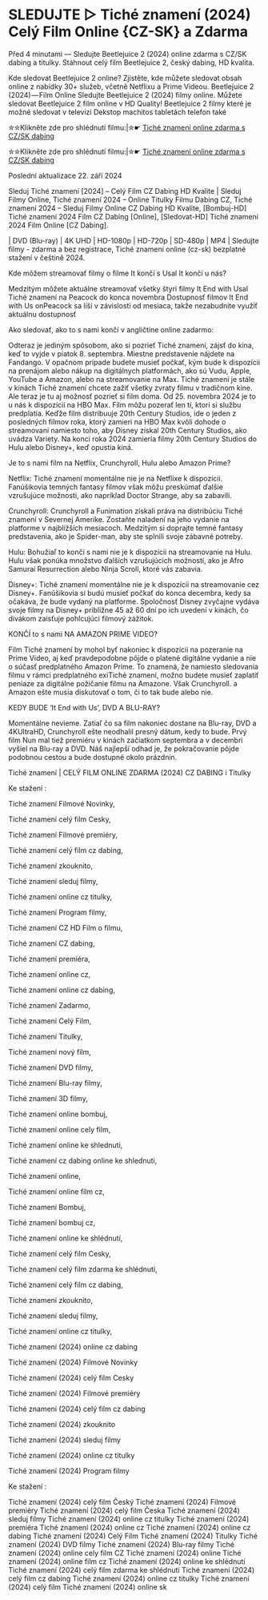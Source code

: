 # SLEDUJTE ▷ Tiché znamení (2024) Celý Film Online {CZ-SK} a Zdarma

Před 4 minutami — Sledujte Beetlejuice 2 (2024) online zdarma s CZ/SK dabing a titulky. Stáhnout celý film Beetlejuice 2, český dabing, HD kvalita.

Kde sledovat Beetlejuice 2 online? Zjistěte, kde můžete sledovat obsah online z nabídky 30+ služeb, včetně Netflixu a Prime Videou. Beetlejuice 2 (2024) — Film Online Sledujte Beetlejuice 2 (2024) filmy online. Můžete sledovat Beetlejuice 2 film online v HD Quality! Beetlejuice 2 filmy které je možné sledovat v televizi Dekstop machitos tabletách telefon také


✮✮Klikněte zde pro shlédnutí filmu:|✮☛ [Tiché znamení online zdarma s CZ/SK dabing](https://crotx.online/sk/movie/840705/Tiche-znameni.github)

✮✮Klikněte zde pro shlédnutí filmu:|✮☛ [Tiché znamení online zdarma s CZ/SK dabing](https://crotx.online/sk/movie/840705/Tiche-znameni.github)

Poslední aktualizace 22. září 2024


Sleduj Tiché znamení [2024] – Celý Film CZ Dabing HD Kvalite | Sleduj Filmy Online, Tiché znamení 2024 – Online Titulky Filmu Dabing CZ, Tiché znamení 2024 – Sleduj Filmy Online CZ Dabing HD Kvalite, [Bombuj-HD] Tiché znamení 2024 Film CZ Dabing [Online], [Sledovat-HD] Tiché znamení 2024 Film Online [CZ Dabing].

| DVD (Blu-ray) | 4K UHD | HD-1080p | HD-720p | SD-480p | MP4 | Sledujte filmy - zdarma a bez registrace, Tiché znamení online (cz-sk) bezplatné stažení v češtině 2024.

Kde môžem streamovať filmy o filme It končí s Usal It končí u nás?

Medzitým môžete aktuálne streamovať všetky štyri filmy It End with Usal Tiché znamení na Peacock do konca novembra Dostupnosť filmov It End with Us onPeacock sa líši v závislosti od mesiaca, takže nezabudnite využiť aktuálnu dostupnosť

Ako sledovať, ako to s nami končí v angličtine online zadarmo:

Odteraz je jediným spôsobom, ako si pozrieť Tiché znamení, zájsť do kina, keď to vyjde v piatok 8. septembra. Miestne predstavenie nájdete na Fandango. V opačnom prípade budete musieť počkať, kým bude k dispozícii na prenájom alebo nákup na digitálnych platformách, ako sú Vudu, Apple, YouTube a Amazon, alebo na streamovanie na Max. Tiché znamení je stále v kinách Tiché znamení chcete zažiť všetky zvraty filmu v tradičnom kine. Ale teraz je tu aj možnosť pozrieť si film doma. Od 25. novembra 2024 je to u nás k dispozícii na HBO Max. Film môžu pozerať len tí, ktorí si službu predplatia. Keďže film distribuuje 20th Century Studios, ide o jeden z posledných filmov roka, ktorý zamieri na HBO Max kvôli dohode o streamovaní namiesto toho, aby Disney získal 20th Century Studios, ako uvádza Variety. Na konci roka 2024 zamieria filmy 20th Century Studios do Hulu alebo Disney+, keď opustia kiná.

Je to s nami film na Netflix, Crunchyroll, Hulu alebo Amazon Prime?

Netflix: Tiché znamení momentálne nie je na Netflixe k dispozícii. Fanúšikovia temných fantasy filmov však môžu preskúmať ďalšie vzrušujúce možnosti, ako napríklad Doctor Strange, aby sa zabavili.

Crunchyroll: Crunchyroll a Funimation získali práva na distribúciu Tiché znamení v Severnej Amerike. Zostaňte naladení na jeho vydanie na platforme v najbližších mesiacoch. Medzitým si doprajte temné fantasy predstavenia, ako je Spider-man, aby ste splnili svoje zábavné potreby.

Hulu: Bohužiaľ to končí s nami nie je k dispozícii na streamovanie na Hulu. Hulu však ponúka množstvo ďalších vzrušujúcich možností, ako je Afro Samurai Resurrection alebo Ninja Scroll, ktoré vás zabavia.

Disney+: Tiché znamení momentálne nie je k dispozícii na streamovanie cez Disney+. Fanúšikovia si budú musieť počkať do konca decembra, kedy sa očakáva, že bude vydaný na platforme. Spoločnosť Disney zvyčajne vydáva svoje filmy na Disney+ približne 45 až 60 dní po ich uvedení v kinách, čo divákom zaisťuje pohlcujúci filmový zážitok.

KONČÍ to s nami NA AMAZON PRIME VIDEO?

Film Tiché znamení by mohol byť nakoniec k dispozícii na pozeranie na Prime Video, aj keď pravdepodobne pôjde o platené digitálne vydanie a nie o súčasť predplatného Amazon Prime. To znamená, že namiesto sledovania filmu v rámci predplatného exiTiché znamení, možno budete musieť zaplatiť peniaze za digitálne požičanie filmu na Amazone. Však Crunchyroll. a Amazon ešte musia diskutovať o tom, či to tak bude alebo nie.

KEDY BUDE ‘It End with Us’, DVD A BLU-RAY?

Momentálne nevieme. Zatiaľ čo sa film nakoniec dostane na Blu-ray, DVD a 4KUltraHD, Crunchyroll ešte neodhalil presný dátum, kedy to bude. Prvý film Nun mal tiež premiéru v kinách začiatkom septembra a v decembri vyšiel na Blu-ray a DVD. Náš najlepší odhad je, že pokračovanie pôjde podobnou cestou a bude dostupné okolo prázdnin.

Tiché znamení | CELÝ FILM ONLINE ZDARMA (2024) CZ DABING i Titulky

Ke stažení :

Tiché znamení Filmové Novinky,

Tiché znamení celý film Cesky,

Tiché znamení Filmové premiéry,

Tiché znamení celý film cz dabing,

Tiché znamení zkouknito,

Tiché znamení sleduj filmy,

Tiché znamení online cz titulky,

Tiché znamení Program filmy,

Tiché znamení CZ HD Film o filmu,

Tiché znamení CZ dabing,

Tiché znamení premiéra,

Tiché znamení online cz,

Tiché znamení online cz dabing,

Tiché znamení Zadarmo,

Tiché znamení Celý Film,

Tiché znamení Titulky,

Tiché znamení nový film,

Tiché znamení DVD filmy,

Tiché znamení Blu-ray filmy,

Tiché znamení 3D filmy,

Tiché znamení online bombuj,

Tiché znamení online cely film,

Tiché znamení online ke shlednuti,

Tiché znamení cz dabing online ke shlednuti,

Tiché znamení online,

Tiché znamení online film cz,

Tiché znamení Bombuj,

Tiché znamení bombuj cz,

Tiché znamení online ke shlédnutí,

Tiché znamení celý film Cesky,

Tiché znamení celý film zdarma ke shlédnutí,

Tiché znamení celý film cz dabing,

Tiché znamení zkouknito,

Tiché znamení sleduj filmy,

Tiché znamení online cz titulky,

Tiché znamení (2024) online cz dabing

Tiché znamení (2024) Filmové Novinky

Tiché znamení (2024) celý film Cesky

Tiché znamení (2024) Filmové premiéry

Tiché znamení (2024) celý film cz dabing

Tiché znamení (2024) zkouknito

Tiché znamení (2024) sleduj filmy

Tiché znamení (2024) online cz titulky

Tiché znamení (2024) Program filmy

Ke stažení :

Tiché znamení (2024) celý film Český Tiché znamení (2024) Filmové premiéry Tiché znamení (2024) celý film Česka Tiché znamení (2024) sleduj filmy Tiché znamení (2024) online cz titulky Tiché znamení (2024) premiéra Tiché znamení (2024) online cz Tiché znamení (2024) online cz dabing Tiché znamení (2024) Celý Film Tiché znamení (2024) Titulky Tiché znamení (2024) DVD filmy Tiché znamení (2024) Blu-ray filmy Tiché znamení (2024) online cely film CZ Tiché znamení (2024) online Tiché znamení (2024) online film cz Tiché znamení (2024) online ke shlédnutí Tiché znamení (2024) celý film zdarma ke shlédnutí Tiché znamení (2024) celý film cz dabing Tiché znamení (2024) online cz titulky Tiché znamení (2024) celý film Tiché znamení (2024) online sk

